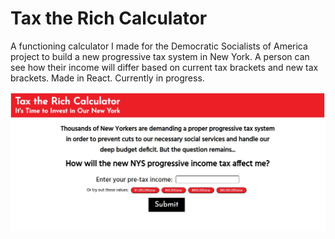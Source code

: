 # Tax the Rich Calculator

A functioning calculator I made for the Democratic Socialists of America project to build a new progressive tax system in New York. A person can see how their income will differ based on current tax brackets and new tax brackets. Made in React. Currently in progress.

![alt text](https://github.com/afnanhaq/tax-the-rich-calculator/blob/master/public/screenshot.JPG)